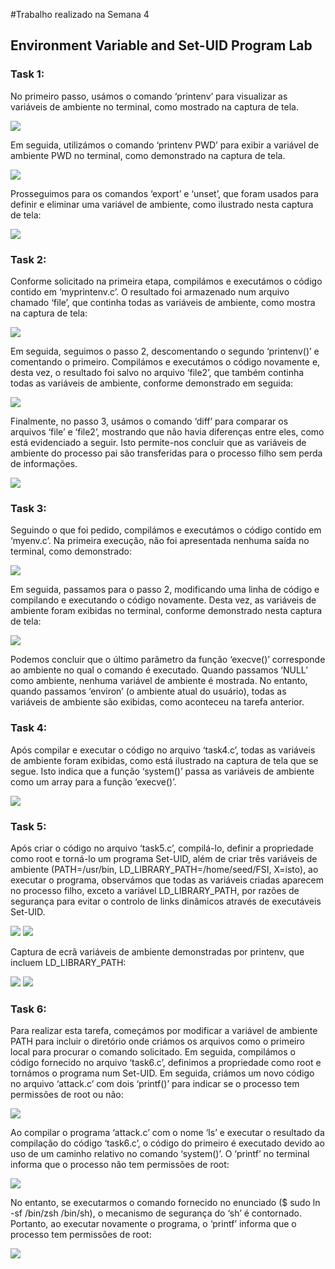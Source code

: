 
#Trabalho realizado na Semana 4

## Environment Variable and Set-UID Program Lab

### Task 1:

No primeiro passo, usámos o comando ‘printenv’ para visualizar as variáveis de ambiente no terminal, como mostrado na captura de tela.

<img src="/images/image.png">

Em seguida, utilizámos o comando ‘printenv PWD’ para exibir a variável de ambiente PWD no terminal, como demonstrado na captura de tela.

<img src="/images/image2.png">

Prosseguimos para os comandos ‘export’ e ‘unset’, que foram usados para definir e eliminar uma variável de ambiente, como ilustrado nesta captura de tela:

<img src="/images/image3.png">

### Task 2:

Conforme solicitado na primeira etapa, compilámos e executámos o código contido em ‘myprintenv.c’. O resultado foi armazenado num arquivo chamado ‘file’, que continha todas as variáveis de ambiente, como mostra na captura de tela:

<img src="/images/image4.png">

Em seguida, seguimos o passo 2, descomentando o segundo ‘printenv()’ e comentando o primeiro. Compilámos e executámos o código novamente e, desta vez, o resultado foi salvo no arquivo ‘file2’, que também continha todas as variáveis de ambiente, conforme demonstrado em seguida:

<img src="/images/image5.png">

Finalmente, no passo 3, usámos o comando ‘diff’ para comparar os arquivos ‘file’ e ‘file2’, mostrando que não havia diferenças entre eles, como está evidenciado a seguir. Isto permite-nos concluir que as variáveis de ambiente do processo pai são transferidas para o processo filho sem perda de informações.

<img src="/images/image6.png">

### Task 3:

Seguindo o que foi pedido, compilámos e executámos o código contido em ‘myenv.c’. Na primeira execução, não foi apresentada nenhuma saída no terminal, como demonstrado:

<img src="/images/image14.png">

Em seguida, passamos para o passo 2, modificando uma linha de código e compilando e executando o código novamente. Desta vez, as variáveis de ambiente foram exibidas no terminal, conforme demonstrado nesta captura de tela:

<img src="/images/image7.png">

Podemos concluir que o último parâmetro da função ‘execve()’ corresponde ao ambiente no qual o comando é executado. Quando passamos ‘NULL’ como ambiente, nenhuma variável de ambiente é mostrada. No entanto, quando passamos ‘environ’ (o ambiente atual do usuário), todas as variáveis de ambiente são exibidas, como aconteceu na tarefa anterior.

### Task 4:

Após compilar e executar o código no arquivo ‘task4.c’, todas as variáveis de ambiente foram exibidas, como está ilustrado na captura de tela que se segue. Isto indica que a função ‘system()’ passa as variáveis de ambiente como um array para a função ‘execve()’.

<img src="/images/image8.png">

### Task 5:

Após criar o código no arquivo ‘task5.c’, compilá-lo, definir a propriedade como root e torná-lo um programa Set-UID, além de criar três variáveis de ambiente (PATH=/usr/bin, LD_LIBRARY_PATH=/home/seed/FSI, X=isto), ao executar o programa, observámos que todas as variáveis criadas aparecem no processo filho, exceto a variável LD_LIBRARY_PATH, por razões de segurança para evitar o controlo de links dinâmicos através de executáveis Set-UID.

<img src="/images/image9.png">
<img src="/images/image10.png">


Captura de ecrã variáveis de ambiente demonstradas por printenv, que incluem LD_LIBRARY_PATH:

<img src="/images/image11.png">
<img src="/images/image12.png">

### Task 6:

Para realizar esta tarefa, começámos por modificar a variável de ambiente PATH para incluir o diretório onde criámos os arquivos como o primeiro local para procurar o comando solicitado. Em seguida, compilámos o código fornecido no arquivo ‘task6.c’, definimos a propriedade como root e tornámos o programa num Set-UID. Em seguida, criámos um novo código no arquivo ‘attack.c’ com dois ‘printf()’ para indicar se o processo tem permissões de root ou não:

<img src="/images/image15.png">

Ao compilar o programa ‘attack.c’ com o nome ‘ls’ e executar o resultado da compilação do código ‘task6.c’, o código do primeiro é executado devido ao uso de um caminho relativo no comando ‘system()’. O ‘printf’ no terminal informa que o processo não tem permissões de root:

<img src="/images/image17.png">

No entanto, se executarmos o comando fornecido no enunciado ($ sudo ln -sf /bin/zsh /bin/sh), o mecanismo de segurança do ‘sh’ é contornado. Portanto, ao executar novamente o programa, o ‘printf’ informa que o processo tem permissões de root:

<img src="/images/image16.png">
